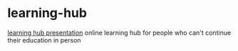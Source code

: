# learning-hub
[learning hub presentation](https://drive.google.com/file/d/1T1XB0B3uy-QWaZ96To7cUIzTSwdWc0cC/view?usp=sharing)
online learning hub for people who can't continue their education in person
